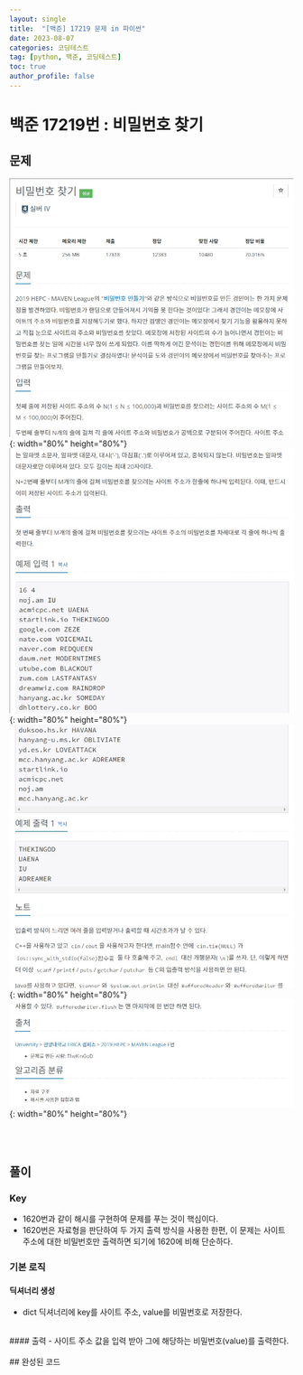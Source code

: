 ```yaml
---
layout: single
title:  "[백준] 17219 문제 in 파이썬"
date: 2023-08-07
categories: 코딩테스트
tag: [python, 백준, 코딩테스트]
toc: true
author_profile: false
---
```


# 백준 17219번 : 비밀번호 찾기

## 문제
![1](/images/baekjoon/0807/17219/1.jpg){: width="80%" height="80%"}
![2](/images/baekjoon/0807/17219/2.jpg){: width="80%" height="80%"}
![3](/images/baekjoon/0807/17219/3.jpg){: width="80%" height="80%"}
![4](/images/baekjoon/0807/17219/4.jpg){: width="80%" height="80%"}

<br><br>

## 풀이
### Key
- 1620번과 같이 해시를 구현하여 문제를 푸는 것이 핵심이다.
- 1620번은 자료형을 판단하여 두 가지 출력 방식을 사용한 한편, 이 문제는 사이트 주소에 대한 비밀번호만 출력하면 되기에 1620에 비해 단순하다.

### 기본 로직
#### 딕셔너리 생성
- dict 딕셔너리에 key를 사이트 주소, value를 비밀번호로 저장한다.
<br>
#### 출력
- 사이트 주소 값을 입력 받아 그에 해당하는 비밀번호(value)를 출력한다.
<br><br>
## 완성된 코드
<script src="https://gist.github.com/BEANyyy/7c4aefa0f31786ca4a3e635392a1bb84.js"></script>